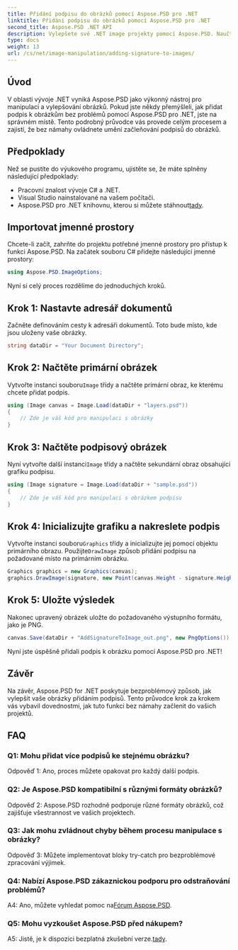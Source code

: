 ```yaml
---
title: Přidání podpisu do obrázků pomocí Aspose.PSD pro .NET
linktitle: Přidání podpisu do obrázků pomocí Aspose.PSD pro .NET
second_title: Aspose.PSD .NET API
description: Vylepšete své .NET image projekty pomocí Aspose.PSD. Naučte se, jak plynule přidávat podpisy pomocí našeho podrobného průvodce.
type: docs
weight: 13
url: /cs/net/image-manipulation/adding-signature-to-images/
---
```

## Úvod

V oblasti vývoje .NET vyniká Aspose.PSD jako výkonný nástroj pro manipulaci a vylepšování obrázků. Pokud jste někdy přemýšleli, jak přidat podpis k obrázkům bez problémů pomocí Aspose.PSD pro .NET, jste na správném místě. Tento podrobný průvodce vás provede celým procesem a zajistí, že bez námahy ovládnete umění začleňování podpisů do obrázků.

## Předpoklady

Než se pustíte do výukového programu, ujistěte se, že máte splněny následující předpoklady:

- Pracovní znalost vývoje C# a .NET.
- Visual Studio nainstalované na vašem počítači.
-  Aspose.PSD pro .NET knihovnu, kterou si můžete stáhnout[tady](https://releases.aspose.com/psd/net/).

## Importovat jmenné prostory

Chcete-li začít, zahrňte do projektu potřebné jmenné prostory pro přístup k funkci Aspose.PSD. Na začátek souboru C# přidejte následující jmenné prostory:

```csharp
using Aspose.PSD.ImageOptions;
```

Nyní si celý proces rozdělíme do jednoduchých kroků.

## Krok 1: Nastavte adresář dokumentů

Začněte definováním cesty k adresáři dokumentů. Toto bude místo, kde jsou uloženy vaše obrázky.

```csharp
string dataDir = "Your Document Directory";
```

## Krok 2: Načtěte primární obrázek

 Vytvořte instanci souboru`Image` třídy a načtěte primární obraz, ke kterému chcete přidat podpis.

```csharp
using (Image canvas = Image.Load(dataDir + "layers.psd"))
{
    // Zde je váš kód pro manipulaci s obrázky
}
```

## Krok 3: Načtěte podpisový obrázek

 Nyní vytvořte další instanci`Image` třídy a načtěte sekundární obraz obsahující grafiku podpisu.

```csharp
using (Image signature = Image.Load(dataDir + "sample.psd"))
{
    // Zde je váš kód pro manipulaci s obrázkem podpisu
}
```

## Krok 4: Inicializujte grafiku a nakreslete podpis

 Vytvořte instanci souboru`Graphics` třídy a inicializujte jej pomocí objektu primárního obrazu. Použijte`DrawImage` způsob přidání podpisu na požadované místo na primárním obrázku.

```csharp
Graphics graphics = new Graphics(canvas);
graphics.DrawImage(signature, new Point(canvas.Height - signature.Height, canvas.Width - signature.Width));
```

## Krok 5: Uložte výsledek

Nakonec upravený obrázek uložte do požadovaného výstupního formátu, jako je PNG.

```csharp
canvas.Save(dataDir + "AddSignatureToImage_out.png", new PngOptions());
```

Nyní jste úspěšně přidali podpis k obrázku pomocí Aspose.PSD pro .NET!

## Závěr

Na závěr, Aspose.PSD for .NET poskytuje bezproblémový způsob, jak vylepšit vaše obrázky přidáním podpisů. Tento průvodce krok za krokem vás vybavil dovednostmi, jak tuto funkci bez námahy začlenit do vašich projektů.

## FAQ

### Q1: Mohu přidat více podpisů ke stejnému obrázku?

Odpověď 1: Ano, proces můžete opakovat pro každý další podpis.

### Q2: Je Aspose.PSD kompatibilní s různými formáty obrázků?

Odpověď 2: Aspose.PSD rozhodně podporuje různé formáty obrázků, což zajišťuje všestrannost ve vašich projektech.

### Q3: Jak mohu zvládnout chyby během procesu manipulace s obrázky?

Odpověď 3: Můžete implementovat bloky try-catch pro bezproblémové zpracování výjimek.

### Q4: Nabízí Aspose.PSD zákaznickou podporu pro odstraňování problémů?

 A4: Ano, můžete vyhledat pomoc na[Fórum Aspose.PSD](https://forum.aspose.com/c/psd/34).

### Q5: Mohu vyzkoušet Aspose.PSD před nákupem?

 A5: Jistě, je k dispozici bezplatná zkušební verze.[tady](https://releases.aspose.com/).